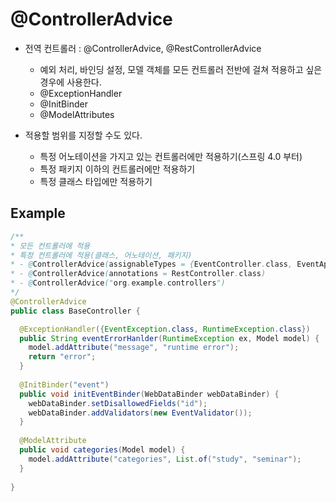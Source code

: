 # @ControllerAdvice

- 전역 컨트롤러 : @ControllerAdvice, @RestControllerAdvice
  - 예외 처리, 바인딩 설정, 모델 객체를 모든 컨트롤러 전반에 걸쳐 적용하고 싶은 경우에 사용한다.
  - @ExceptionHandler
  - @InitBinder
  - @ModelAttributes

- 적용할 범위를 지정할 수도 있다.
  - 특정 어노테이션을 가지고 있는 컨트롤러에만 적용하기(스프링 4.0 부터)
  - 특정 패키지 이하의 컨트롤러에만 적용하기
  - 특정 클래스 타입에만 적용하기

## Example

```java
/**
* 모든 컨트롤러에 적용
* 특정 컨트롤러에 적용(클래스, 어노테이션, 패키지)
* - @ControllerAdvice(assignableTypes = {EventController.class, EventApi.class})
* - @ControllerAdvice(annotations = RestController.class)
* - @ControllerAdvice("org.example.controllers")
*/
@ControllerAdvice
public class BaseController {

  @ExceptionHandler({EventException.class, RuntimeException.class})
  public String eventErrorHanlder(RuntimeException ex, Model model) {
    model.addAttribute("message", "runtime error");
    return "error";
  }
  
  @InitBinder("event")
  public void initEventBinder(WebDataBinder webDataBinder) {
    webDataBinder.setDisallowedFields("id");
    webDataBinder.addValidators(new EventValidator());
  }
  
  @ModelAttribute
  public void categories(Model model) {
    model.addAttribute("categories", List.of("study", "seminar");
  }
 
}
```
